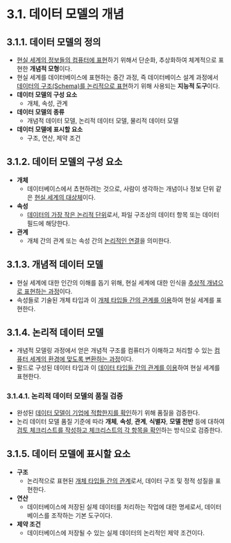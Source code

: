 # 3.1. 데이터 모델의 개념

## 3.1.1. 데이터 모델의 정의
- <u>현실 세계의 정보들의 컴퓨터에 표현</u>하기 위해서 단순화, 추상화하여 체계적으로 표현한 **개념적 모형**이다.
- 현실 세계를 데이터베이스에 표현하는 중간 과정, 즉 데이터베이스 설계 과정에서 <u>데이터의 구조(Schema)를 논리적으로 표현</u>하기 위해 사용되는 **지능적 도구**이다.
- **데이터 모델의 구성 요소**
  - 개체, 속성, 관계
- **데이터 모델의 종류**
  - 개념적 데이터 모델, 논리적 데이터 모델, 물리적 데이터 모델
- **데이터 모델에 표시할 요소**
  - 구조, 연산, 제약 조건

## 3.1.2. 데이터 모델의 구성 요소
- **개체**
  - 데이터베이스에서 쵸현하려는 것으로, 사람이 생각하는 개념이나 정보 단위 같은 <u>현실 세계의 대상체</u>이다.
- **속성**
  - <u>데이터의 가장 작은 논리적 단위</u>로서, 파일 구조상의 데이터 항목 또는 데이터 필드에 해당한다.
- **관계**
  - 개체 간의 관계 또는 속성 간의 <u>논리적인 연결</u>을 의미한다.

## 3.1.3. 개념적 데이터 모델
- 현실 세계에 대한 인간의 이해를 돕기 위해, 현실 세계에 대한 인식을 <u>추상적 개념으로 표현하는 과정</u>이다.
- 속성들로 기술된 개체 타입과 이 <u>개체 타입들 간의 관계를 이용</u>하여 현실 세계를 표현한다.

## 3.1.4. 논리적 데이터 모델
- 개념적 모델링 과정에서 얻은 개념적 구조를 컴퓨터가 이해하고 처리할 수 있는 <u>컴퓨터 세계의 환경에 맞도록 변환하는 과정</u>이다.
- 팔드로 구성된 데이터 타입과 이 <u>데이터 타입들 간의 관계를 이용</u>하여 현실 세계를 표현한다.

### 3.1.4.1. 논리적 데이터 모델의 품질 검증
- 완성된 <u>데이터 모델이 기업에 적합한지를 확인</u>하기 위해 품질을 검증한다.
- 논리 데이터 모델 품질 기준에 따라 **개체**, **속성**, **관계**, **식별자**, **모델 전반** 등에 대하여 <u>검토 체크리스트를 작성하고 체크리스트의 각 항목을 확인</u>하는 방식으로 검증한다.

## 3.1.5. 데이터 모델에 표시할 요소
- **구조**
  - 논리적으로 표현된 <u>개체 타입들 간의 관계</u>로서, 데이터 구조 및 정적 성질을 표현한다.
- **연산**
  - 데이터베이스에 저장된 실제 데이터를 처리하는 작업에 대한 명세로서, 데이터베이스를 조작하는 기본 도구이다.
- **제약 조건**
  - 데이터베이스에 저장될 수 있는 실제 데이터의 논리적인 제약 조건이다.